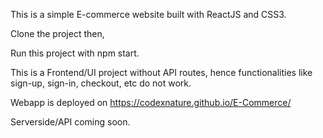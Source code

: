 
This is a simple E-commerce website built with ReactJS and CSS3.

Clone the project then,

Run this project with npm start.

This is a Frontend/UI project without API routes, hence functionalities like sign-up, sign-in, checkout, etc do not work.


Webapp is deployed on  https://codexnature.github.io/E-Commerce/

Serverside/API coming soon.
